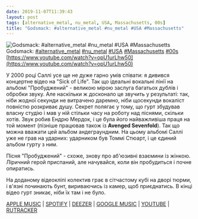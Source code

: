 ```yaml
---
date: 2019-11-07T11:39:43
layout: post
tags: [alternative_metal, nu_metal, USA, Massachusetts, 00s]
title: "Godsmack: #alternative_metal #nu_metal #USA #Massachusetts"
---
```

![Godsmack: #alternative_metal #nu_metal #USA #Massachusetts](https://i.ytimg.com/vi/opU1urLhw50/maxresdefault.jpg)
Godsmack: [#alternative_metal](/tags/#alternative_metal) [#nu_metal](/tags/#nu_metal) [#USA](/tags/#USA) [#Massachusetts](/tags/#Massachusetts) [#00s](/tags/#00s) [https://www.youtube.com/watch?v=opU1urLhw50](https://www.youtube.com/watch?v=opU1urLhw50)

У 2000 році Саллі усе ще не дуже гарно умів співати: я дивився концертне відео на &quot;Sick of Life&quot;. Так що ідеальні вокальні лінії на альбомі &quot;Пробуджений&quot; - великою мірою заслуга багатьох дублів і обробки звуку. Але наскільки ж досконало це звучить у результаті: так, ніби жодної секунди не витрачено даремно, ніби щосекунди вокаліст повністю розкриває душу. Секрет полягає у тому, що гурт збудував власну студію і мав у ній стільки часу на роботу над піснями, скільки хотів. Звук робив Ендрю Мердок, і це була його найважливіша праця на той момент (пізніше працював також із **Avenged Sevenfold**). Так що можна вважати цей альбом андеграундним. На цьому альбомі Саллі уже не грав на ударних: ударником був Томмі Стюарт, і це єдиний альбом гурту з ним. 

Пісня &quot;Пробуджений&quot; - схоже, знову про аб&#39;юзивні взаємини із жінкою. Ліричний герой приспаний, але начувайся, коли він пробудиться і почне опиратись.

На доданому відеокліпі колектив грає в сітчастому кубі на дворі тюрми, і в&#39;язні починають бунт, вириваючись із камер, щоб приєднатись. В кінці відео гурт зникає, ніби їх там і не було.

[APPLE MUSIC](https://music.apple.com/us/album/awake/1440889657) \| [SPOTIFY](https://open.spotify.com/album/4cdSCBQs9oYKKDN1gLpH8n) \| [DEEZER](https://www.deezer.com/en/album/15744144) \| [GOOGLE MUSIC](https://play.google.com/music/m/Bnttoxwy4o533vbgbdvrqyppchm?t=Awake_-_Godsmack) \| [YOUTUBE](https://www.youtube.com/playlist?list=OLAK5uy_mTWQ1cmO_3ZH7u3-g3kj14-BZ5qUTviSI) \| [RUTRACKER](https://rutracker.org/forum/viewtopic.php?t=4799104)